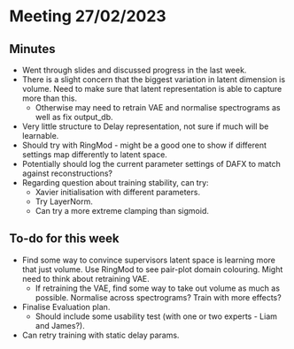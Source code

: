 # Meeting 27/02/2023

## Minutes
- Went through slides and discussed progress in the last week.
- There is a slight concern that the biggest variation in latent dimension is volume. Need to make sure that latent representation is able to capture more than this.
  - Otherwise may need to retrain VAE and normalise spectrograms as well as fix output_db.
- Very little structure to Delay representation, not sure if much will be learnable.
- Should try with RingMod - might be a good one to show if different settings map differently to latent space.
- Potentially should log the current parameter settings of DAFX to match against reconstructions?
- Regarding question about training stability, can try:
  - Xavier initialisation with different parameters.
  - Try LayerNorm.
  - Can try a more extreme clamping than sigmoid.

## To-do for this week 
- Find some way to convince supervisors latent space is learning more that just volume. Use RingMod to see pair-plot domain colouring. Might need to think about retraining VAE.
  - If retraining the VAE, find some way to take out volume as much as possible. Normalise across spectrograms? Train with more effects?
- Finalise Evaluation plan.
  - Should include some usability test (with one or two experts -  Liam and James?).
- Can retry training with static delay params.

